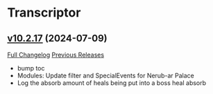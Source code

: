 # Transcriptor

## [v10.2.17](https://github.com/BigWigsMods/Transcriptor/tree/v10.2.17) (2024-07-09)
[Full Changelog](https://github.com/BigWigsMods/Transcriptor/compare/v10.2.16...v10.2.17) [Previous Releases](https://github.com/BigWigsMods/Transcriptor/releases)

- bump toc  
- Modules: Update filter and SpecialEvents for Nerub-ar Palace  
- Log the absorb amount of heals being put into a boss heal absorb  
